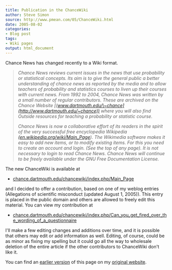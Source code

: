 ```yaml
---
title: Publication in the ChanceWiki
author: Steve Simon
source: http://www.pmean.com/05/ChanceWiki.html
date: 2005-08-02
categories:
- Blog post
tags:
- Wiki pages
output: html_document
---
```

Chance News has changed recently to a Wiki format.

> *Chance News reviews current issues in the news that use probability
> or statistical concepts. Its aim is to give the general public a
> better understanding of chance news as reported by the media and to
> allow teachers of probability and statistics courses to liven up their
> courses with current news. From 1992 to 2004, Chance News was written
> by a small number of regular contributors. These are archived on the
> Chance Website
> [(www.dartmouth.edu/\~chance](http://www.dartmouth.edu/~chance)) where
> you will also find Outside resources for teaching a probability or
> statistic course.*
>
> *Chance News is now a collaborative effort of its readers in the
> spirit of the very successful free encyclopedia Wikipedia
> [(en.wikipedia.org/wiki/Main\_Page](http://en.wikipedia.org/wiki/Main_Page)).
> The Wikimedia software makes it easy to add new items, or to modify
> existing items. For this you need to create an account and login. (See
> the top of any page). It is not necessary to login to read Chance
> News. Chance News will continue to be freely available under the GNU
> Free Documentation License.*

The new ChanceWiki is available at

-   [chance.dartmouth.edu/chancewiki/index.php/Main\_Page](http://chance.dartmouth.edu/chancewiki/index.php/Main_Page)

and I decided to offer a contribution, based on one of my weblog entries
(Allegations of scientific misconduct (updated August 1, 2005)). This
entry is placed in the public domain and others are allowed to freely
edit this material. You can view my contribution at

-   [chance.dartmouth.edu/chancewiki/index.php/Can\_you\_get\_fired\_over\_the\_wording\_of\_a\_questionnaire](http://chance.dartmouth.edu/chancewiki/index.php/Can_you_get_fired_over_the_wording_of_a_questionnaire)

I'll make a few editing changes and additions over time, and it is
possible that others may edit or add information as well. Editing, of
course, could be as minor as fixing my spelling but it could go all the
way to wholesale deletion of the entire article if the other
contributors to ChanceWiki don't like it.

You can find an [earlier version][sim1] of this page on my [original website][sim2].


[sim1]: http://www.pmean.com/05/ChanceWiki.html
[sim2]: http://www.pmean.com/original_site.html
